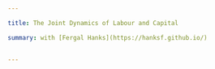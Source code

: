 ```yaml
---

title: The Joint Dynamics of Labour and Capital

summary: with [Fergal Hanks](https://hanksf.github.io/) 


---
```

